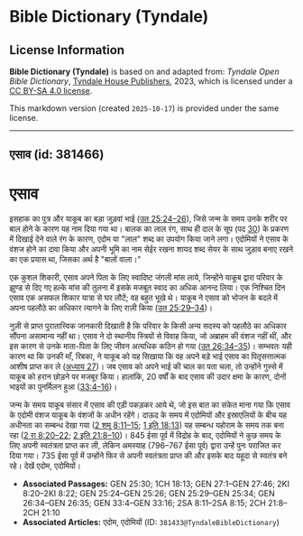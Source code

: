 # Bible Dictionary (Tyndale)

## License Information

**Bible Dictionary (Tyndale)** is based on and adapted from: _Tyndale Open Bible Dictionary_, [Tyndale House Publishers](https://tyndaleopenresources.com/), 2023, which is licensed under a [CC BY-SA 4.0 license](https://creativecommons.org/licenses/by-sa/4.0/legalcode.en).

This markdown version (created `2025-10-17`) is provided under the same license.



--------------------------------

## एसाव (id: 381466)

एसाव
====

इसहाक का पुत्र और याकूब का बड़ा जुड़वां भाई ([उत 25:24–26](https://ref.ly/Gen25:24-Gen25:26)), जिसे जन्म के समय उनके शरीर पर बाल होने के कारण यह नाम दिया गया था। बालक का लाल रंग, साथ ही दाल के सूप (पद [30](https://ref.ly/Gen25:30)) के प्रकरण में दिखाई देने वाले रंग के कारण, एदोम या "लाल" शब्द का उपयोग किया जाने लगा। एदोमियों ने एसाव के वंशज होने का दावा किया और अपनी भूमि का नाम सेईर रखना शायद शब्द सेयर के साथ जुड़ाव बनाए रखने का एक प्रयास था, जिसका अर्थ है "बालों वाला।"

एक कुशल शिकारी, एसाव अपने पिता के लिए स्वादिष्ट जंगली मांस लाये, जिन्होंने याकूब द्वारा परिवार के झुण्ड से दिए गए हल्के मांस की तुलना में इसके मजबूत स्वाद का अधिक आनन्द लिया। एक निश्चित दिन एसाव एक असफल शिकार यात्रा से घर लौटें; वह बहुत भूखे थे। याकूब ने एसाव को भोजन के बदले में अपना पहलौठे का अधिकार त्यागने के लिए राज़ी किया ([उत 25:29–34](https://ref.ly/Gen25:29-Gen25:34))।

नुज़ी से प्राप्त पुरातात्त्विक जानकारी दिखाती है कि परिवार के किसी अन्य सदस्य को पहलौठे का अधिकार सौंपना असामान्य नहीं था। एसाव ने दो स्थानीय स्त्रियों से विवाह किया, जो अब्राहम की वंशज नहीं थीं, और इस कारण से उनके माता\-पिता के लिए जीवन अत्यधिक कठिन हो गया ([उत 26:34–35](https://ref.ly/Gen26:34-Gen26:35))। सम्भवतः यही कारण था कि उनकी माँ, रिबका, ने याकूब को यह सिखाया कि वह अपने बड़े भाई एसाव का पितृसत्तात्मक आशीष प्राप्त कर ले ([अध्याय 27](https://ref.ly/Gen27:1-Gen27:46))। जब एसाव को अपने भाई की चाल का पता चला, तो उन्होंने गुस्से में याकूब को हरान छोड़ने पर मजबूर किया। हालांकि, 20 वर्षों के बाद एसाव की उदार क्षमा के कारण, दोनों भाइयों का पुनर्मिलन हुआ ([33:4–16](https://ref.ly/Gen33:4-Gen33:16))।

जन्म के समय याकूब संसार में एसाव की एड़ी पकड़कर आये थे, जो इस बात का संकेत माना गया कि एसाव के एदोमी वंशज याकूब के वंशजों के अधीन रहेंगे। दाऊद के समय में एदोमियों और इस्राएलियों के बीच यह अधीनता का सम्बन्ध देखा गया ([2 शमू 8:11–15](https://ref.ly/2Sam8:11-2Sam8:15); [1 इति 18:13](https://ref.ly/1Chr18:13)) यह सम्बन्ध यहोराम के समय तक बना रहा ([2 रा 8:20–22](https://ref.ly/2Kgs8:20-2Kgs8:22); [2 इति 21:8–10](https://ref.ly/2Chr21:8-2Chr21:10))। 845 ईसा पूर्व में विद्रोह के बाद, एदोमियों ने कुछ समय के लिए अपनी स्वतंत्रता प्राप्त कर ली, लेकिन अमस्याह (796–767 ईसा पूर्व) द्वारा उन्हें पुनः पराजित कर दिया गया। 735 ईसा पूर्व में उन्होंने फिर से अपनी स्वतंत्रता प्राप्त की और इसके बाद यहूदा से स्वतंत्र बने रहे। देखें एदोम, एदोमियों।

* **Associated Passages:** GEN 25:30; 1CH 18:13; GEN 27:1–GEN 27:46; 2KI 8:20–2KI 8:22; GEN 25:24–GEN 25:26; GEN 25:29–GEN 25:34; GEN 26:34–GEN 26:35; GEN 33:4–GEN 33:16; 2SA 8:11–2SA 8:15; 2CH 21:8–2CH 21:10
* **Associated Articles:** एदोम, एदोमियों (ID: `381433@TyndaleBibleDictionary`)

